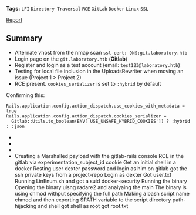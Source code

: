 **Tags:** `LFI` `Directory Traversal` `RCE` `GitLab` `Docker` `Linux` `SSL`

[Report](https://hackerone.com/reports/827052)

## Summary

- Alternate vhost from the nmap scan `ssl-cert: DNS:git.laboratory.htb`
- Login page on the `git.laboratory.htb` (**Gitlab**)
- Register and login as a test account (email: `test123@laboratory.htb`)
- Testing for local file inclusion in the UploadsRewriter when moving an issue (Project 1 > Project 2)
- RCE present. `cookies_serializer` is set to `:hybrid` by default

Confirming this:

````
Rails.application.config.action_dispatch.use_cookies_with_metadata = true
Rails.application.config.action_dispatch.cookies_serializer =
  Gitlab::Utils.to_boolean(ENV['USE_UNSAFE_HYBRID_COOKIES']) ? :hybrid : :json

````


- 
- 
- 
- Creating a Marshalled payload with the gitlab-rails console
    RCE in the gitlab via experimentation_subject_id cookie
    Get an initial shell in a docker
    Resting user dexter password and login as him on gitlab
    got the ssh private keys from a project-repo
    Login as dexter
    Got user.txt
    Running LinEnum.sh and got a suid docker-security
    Running the binary
    Opening the binary uisng radare2 and analyaing the main
    The binary is using chmod withput specifying the full path
    Making a bash script name chmod and then exporting $PATH variable to the script directory
    path-hijacking and shell got shell as root
    got root.txt
